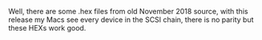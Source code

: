 Well, there are some .hex files from old November 2018 source,
with this release my Macs see every device in the SCSI chain, 
there is no parity but these HEXs work good.
